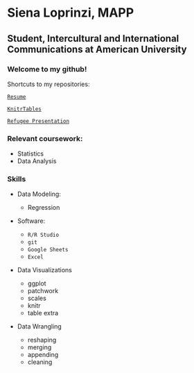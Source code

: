 

# Siena Loprinzi, MAPP
## Student, Intercultural and International Communications at American University 


### Welcome to my github! ###


Shortcuts to my repositories:


[`Resume`](https://github.com/sloprinzi/Resume)


[`KnitrTables`](https://github.com/sloprinzi/KnitrTables)


[`Refugee Presentation`](https://github.com/sloprinzi/PresentationExample)


### Relevant coursework: ###
- Statistics
- Data Analysis


### Skills 

- Data Modeling: 
  - Regression
  
  
- Software: 
  - `R/R Studio` 
  - `git`
  - `Google Sheets`
  - `Excel`
  
  
- Data Visualizations
  - ggplot
  - patchwork
  - scales
  - knitr
  - table extra
  
  
- Data Wrangling
  - reshaping
  - merging
  - appending
  - cleaning
  


<!--

**sloprinzi/sloprinzi** is a ✨ _special_ ✨ repository because its `README.md` (this file) appears on your GitHub profile.

Here are some ideas to get you started:

- 🔭 I’m currently working on ...
- 🌱 I’m currently learning ...
- 👯 I’m looking to collaborate on ...
- 🤔 I’m looking for help with ...
- 💬 Ask me about ...
- 📫 How to reach me: ...
- 😄 Pronouns: ...
- ⚡ Fun fact: ...


# for my github page: 

### An example of my skillz (his words not mine)

Here's some code I wrote in `R`


``` 
mean (x$var1)
```

Write some text


```
code chunk
```



-->
